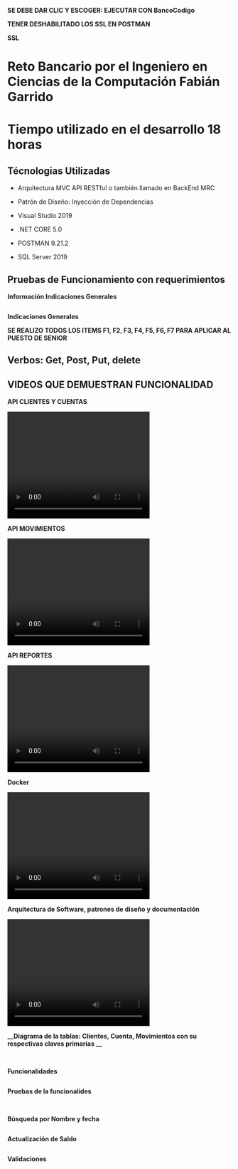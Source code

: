 
**SE DEBE DAR CLIC Y ESCOGER: EJECUTAR CON BancoCodigo**


**TENER DESHABILITADO LOS SSL EN POSTMAN**


**__SSL__**
<img src="BancoEntityFramework/ImagenesReadme/SSL.png" alt=""/>


# Reto Bancario por el Ingeniero en Ciencias de la Computación Fabián Garrido

# Tiempo utilizado en el desarrollo 18 horas

## Técnologias Utilizadas 

- Arquitectura MVC API RESTful  o también llamado en BackEnd MRC
  
- Patrón de Diseño: Inyección de Dependencias

- Visual Studio 2019
  
- .NET CORE 5.0
  
- POSTMAN 9.21.2

- SQL Server 2019


## Pruebas de Funcionamiento con requerimientos


**__Información Indicaciones Generales__**


<img src="BancoEntityFrameworkBancoEntityFramework/ImagenesReadme/infoIndicaciones.png" alt=""/>


**__Indicaciones Generales__**

**SE REALIZO TODOS LOS ITEMS F1, F2, F3, F4, F5, F6, F7 PARA APLICAR AL PUESTO DE SENIOR**
<img src="BancoEntityFrameworkBancoEntityFramework/ImagenesReadme/indicacionesGenerales.png" alt=""/>



## Verbos: Get, Post, Put, delete 

## VIDEOS QUE DEMUESTRAN FUNCIONALIDAD

**__API CLIENTES Y CUENTAS__**

<video width="320" height="240" controls>
  <source src="BancoEntityFramework/ImagenesReadme/Endpoint_Clientes_y_Cuentas.mp4" type="video/mp4">
  Your browser does not support the video tag.
</video>

**__API MOVIMIENTOS__**

<video width="320" height="240" controls>
  <source src="BancoEntityFramework/ImagenesReadme/Endpoint_Movimientos.mp4" type="video/mp4">
  Your browser does not support the video tag.
</video>

**__API REPORTES__**

<video width="320" height="240" controls>
  <source src="BancoEntityFramework/ImagenesReadme/Endpoint_Reportes.mp4" type="video/mp4">
  Your browser does not support the video tag.
</video>

**__Docker__**

<video width="320" height="240" controls>
  <source src="BancoEntityFramework/ImagenesReadme/Docker.mp4" type="video/mp4">
  Your browser does not support the video tag.
</video>


**__Arquitectura de Software, patrones de diseño y documentación__**

<video width="320" height="240" controls>
  <source src="BancoEntityFramework/ImagenesReadme/Arquitectura.mp4" type="video/mp4">
  Your browser does not support the video tag.
</video>

**__Diagrama de la tablas: Clientes, Cuenta, Movimientos con su respectivas claves primarias __**



<img src="BancoEntityFramework/ImagenesReadme/diagram.png" alt=""/>



<img src="BancoEntityFramework/ImagenesReadme/base.png" alt=""/>


**__Funcionalidades__**



<img src="BancoEntityFramework/ImagenesReadme/funcionalidades.png" alt=""/>




**__Pruebas de la funcionalides__**





<img src="BancoEntityFramework/ImagenesReadme/postmanUno.png" alt=""/>




<img src="BancoEntityFramework/ImagenesReadme/postmanDos.png" alt=""/>




**__Búsqueda por Nombre y fecha__**



<img src="BancoEntityFramework/ImagenesReadme/busquedaPorFechayNombre.png" alt=""/>



**__Actualización de Saldo__**



<img src="BancoEntityFramework/ImagenesReadme/actualizarSaldo.png" alt=""/>




**__Validaciones__**



<img src="BancoEntityFramework/ImagenesReadme/validacionesUno.png" alt=""/>




<img src="BancoEntityFramework/ImagenesReadme/validacionesDos.png" alt=""/>




